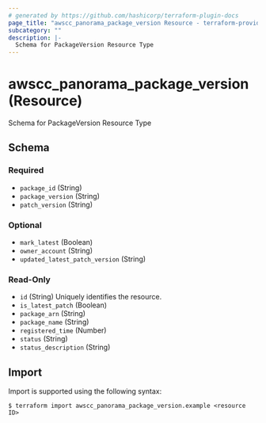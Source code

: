 ```yaml
---
# generated by https://github.com/hashicorp/terraform-plugin-docs
page_title: "awscc_panorama_package_version Resource - terraform-provider-awscc"
subcategory: ""
description: |-
  Schema for PackageVersion Resource Type
---
```


# awscc_panorama_package_version (Resource)

Schema for PackageVersion Resource Type



<!-- schema generated by tfplugindocs -->
## Schema

### Required

- `package_id` (String)
- `package_version` (String)
- `patch_version` (String)

### Optional

- `mark_latest` (Boolean)
- `owner_account` (String)
- `updated_latest_patch_version` (String)

### Read-Only

- `id` (String) Uniquely identifies the resource.
- `is_latest_patch` (Boolean)
- `package_arn` (String)
- `package_name` (String)
- `registered_time` (Number)
- `status` (String)
- `status_description` (String)

## Import

Import is supported using the following syntax:

```shell
$ terraform import awscc_panorama_package_version.example <resource ID>
```
